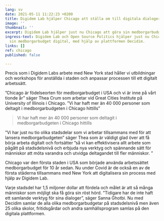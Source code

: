 ```yaml
---
lang: sv
date: 2021-05-11 11:22:23 +0200
title: Digidem Lab hjälper Chicago att ställa om till digitala dialoger
image: ''
thumbnail: ''
excerpt: Digidem Lab hjälper just nu Chicago att göra sin medborgarbudget digital.
ingress-text: Digidem Lab och Open Source Politics hjälper just nu Chicago att göra
  sin medborgarbudget digital, med hjälp av plattformen Decidim.
links: []
ref: chicago
published: false

---
```

Precis som i Digidem Labs arbete med New York stad håller vi utbildningar och workshops för anställda i staden och anpassar processen till ett digitalt arbetssätt.

”Chicago är födelseorten för medborgarbudget i USA och vi är inne på vårt tionde år” säger Thea Crum som arbetar vid Great Cities Institute på University of Illinois i Chicago. ”Vi har haft mer än 40 000 personer som deltagit i medborgarbudgeten i Chicago hittills”

> Vi har haft mer än 40 000 personer som deltagit i medborgarbudgeten i Chicago hittills

”Vi har just nu tio olika stadsdelar som vi arbetar tillsammans med för att lansera medborgarbudgeten” säger Thea som är väldigt glad över att få börja arbeta digitalt och fortsätter ”så vi kan effektivisera allt arbete som pågått på stadsdelsnivå och erbjuda nya verktyg och spännande sätt för människor att möta varandra och utvidga deltagandet till fler människor. ”

Chicago var den första staden i USA som började använda arbetssättet medborgarbudget för 10 år sedan. Nu under Covid är de också en av de första städerna tillsammans med New York att digitalisera sin process med hjälp av Digidem Lab.

Varje stadsdel har 1,5 miljoner dollar att fördela och målet är att så många människor som möjligt ska få göra sin röst hörd. ”Tidigare har de inte haft ett samlande verktyg för sina dialoger”, säger Sanna Ghotbi. Nu med Decidim samlar de alla olika medborgarbudgetar på stadsdelsnivå men även 25 olika skolor, fritidsgårdar och andra samhällsprogram samlas på den digitala plattformen.